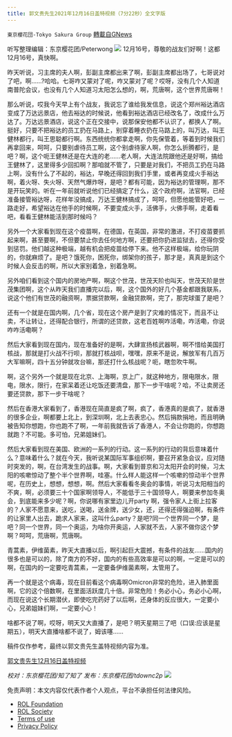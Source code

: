 ```yaml
---
title: 郭文贵先生2021年12月16日盖特视频（7分22秒）全文字版
---
```

`東京櫻花団-Tokyo Sakura Group` [轉載自GNews](https://gnews.org/zh-hans/1763716/)

听写整理编辑：东京樱花团/Peterwong
![](https://assets.gnews.org/wp-content/uploads/2021/12/2-51.png)
12月16号，尊敬的战友们好啊！这都12月16号，真快啊。

昨天听说，习主席的夫人啊，彭副主席都出来了啊，彭副主席都出场了，七哥说对了吧，啊……?哈哈。七哥咋又蒙对了呢，咋又蒙对了呢？哎呀，没有几个人知道南普陀会议，也没有几个人知道习太阳怎么想的，啊，荒唐啊，这个世界荒唐啊！

那么听说，哎我今天早上有个战友，我说忘了谁给我发信息，说这个郑州裕达酒店变成了万达远景店，他去裕达的时候说，他看到裕达酒店已经改名了，改成什么万达了。万达远景酒店，说这个正在交接中，说那保安他都不认识了，都换人了啊。挺好，只要不把裕达的员工扔在马路上，别穿着睡衣扔在马路上的，叫万达，叫王健林都行，叫王思聪都行啊。东西统统你都拿走啊，你先保管着，等着到时候我们再拿回来，呵呵，只要别虐待员工啊，这个别虐待家人啊，你怎么折腾都行，是吧？啊，这个呃王健林还是在大连的老……老人啊，大连法院跟他还是好啊，搞给王健林了，这里得多少回扣啊？那咱就不管了，只要是对我们，不把员工扔在马路上啊，没有什么了不起的，裕达，早晚还得回到我们手里，或者再变成火手裕达啊，着火呀、失火呀、天然气爆炸呀，是吧？都有可能，因为裕达的管理啊，那不是开玩笑的。听在一年前就听说他们已经搞定了什么，这个政府啊，法官啊，已经准备接管裕达呀，花样年没搞成，万达王健林搞成了，呵呵，但愿他能管好吧，一路走好，希望裕达在他手的时候啊，不要变成火手，活佛手，火佛手啊，走着看吧，看看王健林能活到那时候吗？

另外一个大家看到现在这个疫苗啊，在德国，在英国，非常的激进，不打疫苗要抓起来啊，甚至要啊，不但要禁止你去任何地方啊，还要把你扔进监狱去，还得你受到惩罚。他们越这种极端，越有机会把疫苗给停下来。他不这样极端，给你玩阴的，你就麻烦了。是吧？饿死你，困死你，绑架你的孩子，那才是，真真是到这个时候人会反击的啊，所以大家别着急，别着急啊。

另外咱们看到这个国内的房地产啊，啊这个世茂，世茂天阶也叫天，世茂天阶是世茂集团啊，这个从昨天我们直播完以后，啊，这个国外的好几个基金都跟我联系，说这个他们有世茂的融资啊，票据贷款啊，金融贷款啊，完了，那完球蛋了是吧？

还有一个就是在国内啊，几个省，现在这个房产是到了灾难的情况下，而且不让卖，不让转让，还得配合银行，所谓的还贷款，这老百姓啊咋活嘞，咋活嘞，你说咋咋活嘞啊？

然后大家看到现在国内，现在准备好的是啊，大肆宣扬核武器啊，啊不惜给美国打核战，那就是打火战不行呗，那就打核战呗，嘿嘿，原来不是说，解放军有几百万大军嘛啊，四十五分钟就攻台嘛，那还打什么核战呢？呃，瞎忽吹牛啊。

啊，这个另外一个就是现在北京、上海啊，京上广，就这种地方，限电限水，限电，限水，限行，在家呆着还让吃饭还要清盘，那下一步干啥呢？哈，不让卖房还要还贷款，那下一步干啥呢？

然后在香港大家看到了，香港现在简直是疯了啊，疯了，香港真的是疯了，就香港的很多企业，啊都要上北上，到深圳啊，北上去表忠心。然后捐款捐地，而且明确被告知你想跑，你也跑不了啊，一年前我就告诉了香港人，不会让你跑的，你想跑就跑？不可能。多可怕，兄弟姐妹们。

然后大家看到现在美国、欧洲的一系列的行动。这一系列的行动的背后意味着什么？意味着什么？就在今天，我听说某国际军事组织啊，要召开紧急会议，应对随时突发的，啊，在台湾发生的战事。啊，大家看到普京和习太阳开会的时候，习太阳的咳嗽惊动了整个半个世界啊，哇塞。什么样人能这样一个咳嗽的惊动半个世界呢，在历史上，想想，想想，啊。然后大家看看冬奥会的事情，听说习太阳相当的不爽，啊，必须要三十个国家啊领导人，不能低于三十国领导人，啊要来参加冬奥会，到底能来多少呢？啊，你说哪有家里边儿开party 啊，强令家人上街上拉客的？人家不愿意来，送吃，送喝，送金牌，送少女，还，还得还得强迫啊，有条件的让家里人出去，跪求人家来，这叫什么party？是吧?同一个世界同一个梦，是吧？同一个世界，同一个奥运，为啥你开奥运，人家就不去，人家不做你这个梦啊？呵呵，荒唐啊，荒唐啊。

青蒿素，伊维菌素，昨天大直播以后，啊引起巨大震撼，有条件的战友……国内的很多也是可以的，除了南方的不好，国内的有些高效率是可以的啊，一定是可以的啊，在国内的一定要吃青蒿素，一定要备伊维菌素啊，太管用了。

再一个就是这个病毒，现在目前看这个病毒啊Omicron非常的危险，进入肺里面啊，它的这个倍数啊，在里面活跃度几十倍。非常危险！务必小心，务必小心啊，而现在说这个长期潜伏，即使吃完药好了以后啊，还身体的反应很大，一定要小心，兄弟姐妹们啊，一定要小心！

啥都不说了啊，哎呀，明天又大直播了，是吧？明天星期三了吧（口误:应该是星期五），明天大直播啥都不说了，姆该噻……

稿件仅作参考，最终以郭文贵先生盖特视频内容为准。

[郭文贵先生12月16日盖特视频](https://gettr.com/post/pjtd334f57)

*校对：东京樱花团/知了知了
发布：东京樱花团/tdownc2p*
![](https://assets.gnews.org/wp-content/uploads/2021/12/yht.jpg)
 

免责声明：本文内容仅代表作者个人观点，平台不承担任何法律风险。

- [ROL Foundation](https://rolfoundation.org/)
- [ROL Society](https://rolsociety.org/)
- [Terms of use](https://gnews.org/terms-of-use-3/)
- [Privacy Policy](https://gnews.org/privacy-policy/)
